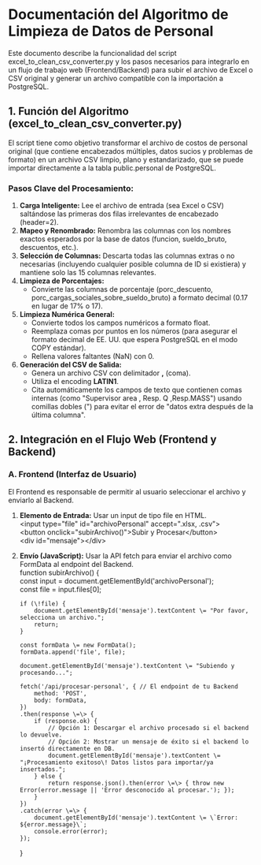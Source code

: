 # **Documentación del Algoritmo de Limpieza de Datos de Personal**

Este documento describe la funcionalidad del script excel\_to\_clean\_csv\_converter.py y los pasos necesarios para integrarlo en un flujo de trabajo web (Frontend/Backend) para subir el archivo de Excel o CSV original y generar un archivo compatible con la importación a PostgreSQL.

## **1\. Función del Algoritmo (excel\_to\_clean\_csv\_converter.py)**

El script tiene como objetivo transformar el archivo de costos de personal original (que contiene encabezados múltiples, datos sucios y problemas de formato) en un archivo CSV limpio, plano y estandarizado, que se puede importar directamente a la tabla public.personal de PostgreSQL.

### **Pasos Clave del Procesamiento:**

1. **Carga Inteligente:** Lee el archivo de entrada (sea Excel o CSV) saltándose las primeras dos filas irrelevantes de encabezado (header=2).  
2. **Mapeo y Renombrado:** Renombra las columnas con los nombres exactos esperados por la base de datos (funcion, sueldo\_bruto, descuentos, etc.).  
3. **Selección de Columnas:** Descarta todas las columnas extras o no necesarias (incluyendo cualquier posible columna de ID si existiera) y mantiene solo las 15 columnas relevantes.  
4. **Limpieza de Porcentajes:**  
   * Convierte las columnas de porcentaje (porc\_descuento, porc\_cargas\_sociales\_sobre\_sueldo\_bruto) a formato decimal (0.17 en lugar de 17% o 17).  
5. **Limpieza Numérica General:**  
   * Convierte todos los campos numéricos a formato float.  
   * Reemplaza comas por puntos en los números (para asegurar el formato decimal de EE. UU. que espera PostgreSQL en el modo COPY estándar).  
   * Rellena valores faltantes (NaN) con 0\.  
6. **Generación del CSV de Salida:**  
   * Genera un archivo CSV con delimitador **,** (coma).  
   * Utiliza el encoding **LATIN1**.  
   * Cita automáticamente los campos de texto que contienen comas internas (como "Supervisor area , Resp. Q ,Resp.MASS") usando comillas dobles (") para evitar el error de "datos extra después de la última columna".

## **2\. Integración en el Flujo Web (Frontend y Backend)**

### **A. Frontend (Interfaz de Usuario)**

El Frontend es responsable de permitir al usuario seleccionar el archivo y enviarlo al Backend.

1. **Elemento de Entrada:** Usar un input de tipo file en HTML.  
   \<input type="file" id="archivoPersonal" accept=".xlsx, .csv"\>  
   \<button onclick="subirArchivo()"\>Subir y Procesar\</button\>  
   \<div id="mensaje"\>\</div\>

2. **Envío (JavaScript):** Usar la API fetch para enviar el archivo como FormData al endpoint del Backend.  
   function subirArchivo() {  
       const input \= document.getElementById('archivoPersonal');  
       const file \= input.files\[0\];

       if (\!file) {  
           document.getElementById('mensaje').textContent \= "Por favor, selecciona un archivo.";  
           return;  
       }

       const formData \= new FormData();  
       formData.append('file', file);

       document.getElementById('mensaje').textContent \= "Subiendo y procesando...";

       fetch('/api/procesar-personal', { // El endpoint de tu Backend  
           method: 'POST',  
           body: formData,  
       })  
       .then(response \=\> {  
           if (response.ok) {  
               // Opción 1: Descargar el archivo procesado si el backend lo devuelve.  
               // Opción 2: Mostrar un mensaje de éxito si el backend lo insertó directamente en DB.  
               document.getElementById('mensaje').textContent \= "¡Procesamiento exitoso\! Datos listos para importar/ya insertados.";  
           } else {  
               return response.json().then(error \=\> { throw new Error(error.message || 'Error desconocido al procesar.'); });  
           }  
       })  
       .catch(error \=\> {  
           document.getElementById('mensaje').textContent \= \`Error: ${error.message}\`;  
           console.error(error);  
       });  
   }  
